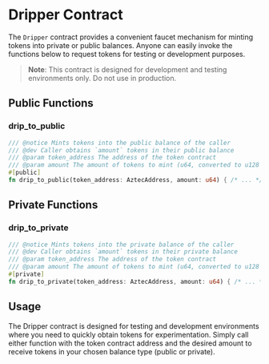# Dripper Contract

The `Dripper` contract provides a convenient faucet mechanism for minting tokens into private or public balances. Anyone can easily invoke the functions below to request tokens for testing or development purposes.

> **Note**: This contract is designed for development and testing environments only. Do not use in production.

## Public Functions

### drip_to_public
```rust
/// @notice Mints tokens into the public balance of the caller
/// @dev Caller obtains `amount` tokens in their public balance
/// @param token_address The address of the token contract
/// @param amount The amount of tokens to mint (u64, converted to u128 internally)
#[public]
fn drip_to_public(token_address: AztecAddress, amount: u64) { /* ... */ }
```

## Private Functions

### drip_to_private
```rust
/// @notice Mints tokens into the private balance of the caller
/// @dev Caller obtains `amount` tokens in their private balance
/// @param token_address The address of the token contract
/// @param amount The amount of tokens to mint (u64, converted to u128 internally)
#[private]
fn drip_to_private(token_address: AztecAddress, amount: u64) { /* ... */ }
```

## Usage

The Dripper contract is designed for testing and development environments where you need to quickly obtain tokens for experimentation. Simply call either function with the token contract address and the desired amount to receive tokens in your chosen balance type (public or private).
